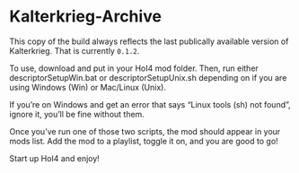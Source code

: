 # Kalterkrieg-Archive
This copy of the build always reflects the last publically available version of Kalterkrieg. That is currently `0.1.2`.

To use, download and put in your HoI4 mod folder. Then, run either descriptorSetupWin.bat or descriptorSetupUnix.sh depending on if you are using Windows (Win) or Mac/Linux (Unix).

If you’re on Windows and get an error that says “Linux tools (sh) not found”, ignore it, you’ll be fine without them.

Once you’ve run one of those two scripts, the mod should appear in your mods list. Add the mod to a playlist, toggle it on, and you are good to go!
 
Start up HoI4 and enjoy!

